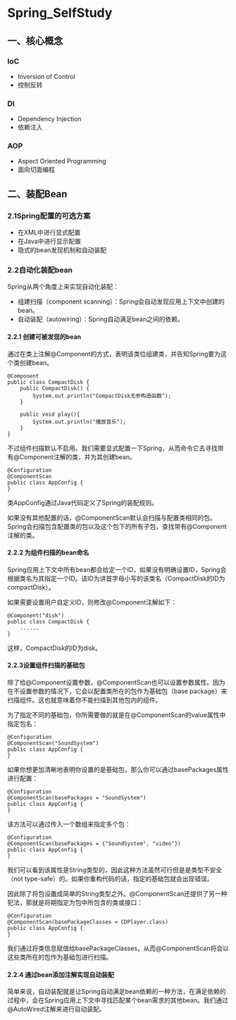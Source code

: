 # Spring_SelfStudy
## 一、核心概念
### IoC
- Inversion of Control
- 控制反转
### DI
- Dependency Injection
- 依赖注入
### AOP
- Aspect Oriented Programming
- 面向切面编程
## 二、装配Bean
### 2.1Spring配置的可选方案
- 在XML中进行显式配置
- 在Java中进行显示配置
- 隐式的bean发现机制和自动装配
### 2.2自动化装配bean
  Spring从两个角度上来实现自动化装配：
  - 组建扫描（component scanning）：Spring会自动发现应用上下文中创建的bean。
  - 自动装配（autowiring）：Spring自动满足bean之间的依赖。
#### 2.2.1 创建可被发现的bean
通过在类上注解@Component的方式，表明该类位组建类，并告知Spring要为这个类创建bean。
```
@Component
public class CompactDisk {
    public CompactDisk() {
        System.out.println("CompactDisk无参构造函数");
    }

    public void play(){
        System.out.println("播放音乐");
    }
}
```
不过组件扫描默认不启用。我们需要显式配置一下Spring，从而命令它去寻找带有@Component注解的类，并为其创建bean。
```
@Configuration
@ComponentScan
public class AppConfig {
}
```
类AppConfig通过Java代码定义了Spring的装配规则。

如果没有其他配置的话，@ComponentScan默认会扫描与配置类相同的包。Spring会扫描包含配置类的包以及这个包下的所有子包，查找带有@Component注解的类。
#### 2.2.2 为组件扫描的bean命名
Spring应用上下文中所有bean都会给定一个ID，如果没有明确设置ID，Spring会根据类名为其指定一个ID。该ID为讲首字母小写的该类名（CompactDisk的ID为compactDisk）。

如果需要设置用户自定义ID，则修改@Component注解如下：
```
@Component("disk")
public class CompactDisk {
    ......
}
```

这样，CompactDisk的ID为disk。
#### 2.2.3设置组件扫描的基础包
除了给@Component设置参数。@ComponentScan也可以设置参数属性。因为在不设置参数的情况下，它会以配置类所在的包作为基础包（base package）来扫描组件。这也就意味着你不能扫描到其他包内的组件。

为了指定不同的基础包，你所需要做的就是在@ComponentScan的value属性中指定包名：
```
@Configuration
@ComponentScan("SoundSystem")
public class AppConfig {
}
```
如果你想更加清晰地表明你设置的是基础包，那么你可以通过basePackages属性进行配置：
```
@Configuration
@ComponentScan(basePackages = "SoundSystem")
public class AppConfig {
}
```
该方法可以通过传入一个数组来指定多个包：
```
@Configuration
@ComponentScan(basePackages = {"SoundSystem", "video"})
public class AppConfig {
}
```
我们可以看到该属性是String类型的，因此这种方法虽然可行但是是类型不安全（not type-safe）的。如果你重构代码的话，指定的基础包就会出现错误。

因此除了将包设置成简单的String类型之外。@ComponentScan还提供了另一种犯法，那就是将期指定为包中所包含的类或接口：
```
@Configuration
@ComponentScan(basePackageClasses = CDPlayer.class)
public class AppConfig {
}
```
我们通过将类信息赋值给basePackageClasses，从而@ComponentScan将会以这些类所在的包作为基础包进行扫描。
#### 2.2.4 通过bean添加注解实现自动装配
简单来说，自动装配就是让Spring自动满足bean依赖的一种方法，在满足依赖的过程中，会在Spring应用上下文中寻找匹配某个bean需求的其他bean。我们通过@AutoWired注解来进行自动装配。

